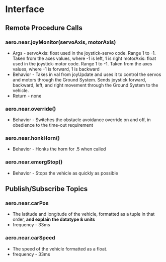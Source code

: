 # Interface
<!-- Don't delete comments until AFTER you address them! -->

## Remote Procedure Calls

### aero.near.joyMonitor(servoAxis, motorAxis)
* Args - servoAxis: float used in the joystick-servo code. Range 1 to -1. Taken from the axes values, where -1 is left, 1 is right
		 motorAxis: float used in the joystick-motor code. Range 1 to -1. Taken from the axes values, where -1 is forward, 1 is backward
* Behavior - Takes in val from joyUpdate and uses it to control the servos and motors through the Ground System.
Sends joystick forward, backward, left, and right movement through the Ground System to the vehicle.
* Return - none

### aero.near.override()
<!-- Is this actually "on and off" or just off? What happens if sent multiple times quickly? -->
* Behavior - Switches the obstacle avoidance override on and off, in obedience to the time-out requirement

### aero.near.honkHorn()
* Behavior - Honks the horn for .5  when called

### aero.near.emergStop()
* Behavior - Stops the vehicle as quickly as possible

## Publish/Subscribe Topics

### aero.near.carPos
* The latitude and longitude of the vehicle, formatted as a tuple in that order, **and explain the datatype & units**
* frequency - 33ms

### aero.near.carSpeed
* The speed of the vehicle formatted as a float.
* frequency - 33ms
